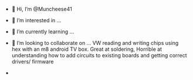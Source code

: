 - 👋 Hi, I’m @Muncheese41
- 👀 I’m interested in ...
- 🌱 I’m currently learning ...
- 💞️ I’m looking to collaborate on ... VW reading and writing chips using hex with an m8 android TV box. Great at soldering,
Horrible at understanding how to add circuits to existing boards and getting correct drivers/ firmware

- 

<!---
Muncheese41/Muncheese41 is a ✨ special ✨ repository because its `README.md` (this file) appears on your GitHub profile.
You can click the Preview link to take a look at your changes.
--->
